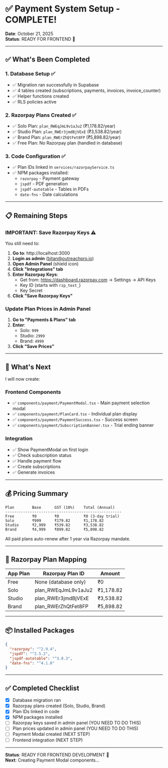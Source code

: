 # ✅ Payment System Setup - COMPLETE!

**Date**: October 21, 2025  
**Status**: READY FOR FRONTEND 🚀

---

## ✅ **What's Been Completed**

### **1. Database Setup** ✅
- ✅ Migration ran successfully in Supabase
- ✅ 4 tables created (subscriptions, payments, invoices, invoice_counter)
- ✅ Helper functions created
- ✅ RLS policies active

### **2. Razorpay Plans Created** ✅
- ✅ Solo Plan: `plan_RWEqJmL9v1aJu2` (₹1,178.82/year)
- ✅ Studio Plan: `plan_RWEr3jmdBjVExE` (₹3,538.82/year)
- ✅ Brand Plan: `plan_RWErZhQtFet8FP` (₹5,898.82/year)
- ✅ Free Plan: No Razorpay plan (handled in database)

### **3. Code Configuration** ✅
- ✅ Plan IDs linked in `services/razorpayService.ts`
- ✅ NPM packages installed:
  - `razorpay` - Payment gateway
  - `jspdf` - PDF generation
  - `jspdf-autotable` - Tables in PDFs
  - `date-fns` - Date calculations

---

## 📋 **Remaining Steps**

### **IMPORTANT: Save Razorpay Keys** ⚠️

You still need to:

1. **Go to**: http://localhost:3000
2. **Login as admin** (bitan@outreachpro.io)
3. **Open Admin Panel** (shield icon)
4. **Click "Integrations" tab**
5. **Enter Razorpay Keys**:
   - Get from: https://dashboard.razorpay.com → Settings → API Keys
   - Key ID (starts with `rzp_test_`)
   - Key Secret
6. **Click "Save Razorpay Keys"**

### **Update Plan Prices in Admin Panel**

1. **Go to "Payments & Plans" tab**
2. **Enter**:
   - Solo: `999`
   - Studio: `2999`
   - Brand: `4999`
3. **Click "Save Prices"**

---

## 🎯 **What's Next**

I will now create:

### **Frontend Components**
- ✅ `components/payment/PaymentModal.tsx` - Main payment selection modal
- ✅ `components/payment/PlanCard.tsx` - Individual plan display
- ✅ `components/payment/PaymentSuccess.tsx` - Success screen
- ✅ `components/payment/SubscriptionBanner.tsx` - Trial ending banner

### **Integration**
- ✅ Show PaymentModal on first login
- ✅ Check subscription status
- ✅ Handle payment flow
- ✅ Create subscriptions
- ✅ Generate invoices

---

## 💰 **Pricing Summary**

```
Plan        Base      GST (18%)    Total (Annual)
----------------------------------------------------
Free        ₹0        ₹0           ₹0 (3-day trial)
Solo        ₹999      ₹179.82      ₹1,178.82
Studio      ₹2,999    ₹539.82      ₹3,538.82
Brand       ₹4,999    ₹899.82      ₹5,898.82
```

All paid plans auto-renew after 1 year via Razorpay mandate.

---

## 🔗 **Razorpay Plan Mapping**

| App Plan | Razorpay Plan ID | Amount |
|----------|------------------|--------|
| Free | None (database only) | ₹0 |
| Solo | plan_RWEqJmL9v1aJu2 | ₹1,178.82 |
| Studio | plan_RWEr3jmdBjVExE | ₹3,538.82 |
| Brand | plan_RWErZhQtFet8FP | ₹5,898.82 |

---

## 📦 **Installed Packages**

```json
{
  "razorpay": "^2.9.4",
  "jspdf": "^2.5.2",
  "jspdf-autotable": "^3.8.3",
  "date-fns": "^4.1.0"
}
```

---

## ✅ **Completed Checklist**

- [x] Database migration ran
- [x] Razorpay plans created (Solo, Studio, Brand)
- [x] Plan IDs linked in code
- [x] NPM packages installed
- [ ] Razorpay keys saved in admin panel (YOU NEED TO DO THIS)
- [ ] Plan prices updated in admin panel (YOU NEED TO DO THIS)
- [ ] Payment Modal created (NEXT STEP)
- [ ] Frontend integration (NEXT STEP)

---

**Status**: READY FOR FRONTEND DEVELOPMENT 🚀  
**Next**: Creating Payment Modal components...




